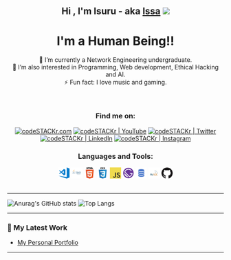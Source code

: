 <div align="center">  
  
## Hi , I'm Isuru - aka [Issa][website] <img src="https://raw.githubusercontent.com/MartinHeinz/MartinHeinz/master/wave.gif" width="30px">

# I'm a Human Being!!

 🌱 I’m currently a Network Engineering undergraduate. <br>
 👀 I’m also interested in Programming, Web development, Ethical Hacking and AI. <br>
 ⚡ Fun fact: I love  music and gaming. <br>
  
<br>

### Find me on:

[<img alt="codeSTACKr.com" width="22px" src="https://image.pngaaa.com/729/1023729-middle.png" />][website] 
[<img alt="codeSTACKr | YouTube" width="22px" src="https://cdn.usbrandcolors.com/images/logos/facebook-logo.svg" />][facebook]
[<img alt="codeSTACKr | Twitter" width="22px" src="https://cdn.usbrandcolors.com/images/logos/twitter-logo.svg" />][twitter]
[<img alt="codeSTACKr | LinkedIn" width="22px" src="https://image.flaticon.com/icons/png/512/174/174857.png" />][linkedin]
[<img alt="codeSTACKr | Instagram" width="22px" src="https://cdn.usbrandcolors.com/images/logos/instagram-logo.png" />][instagram]



### Languages and Tools:

<img  alt="Visual Studio Code" width="26px" src="https://raw.githubusercontent.com/github/explore/80688e429a7d4ef2fca1e82350fe8e3517d3494d/topics/visual-studio-code/visual-studio-code.png" />
<img  alt="CSS3" width="26px" src="https://raw.githubusercontent.com/github/explore/80688e429a7d4ef2fca1e82350fe8e3517d3494d/topics/java/java.png" />
<img  alt="HTML5" width="26px" src="https://raw.githubusercontent.com/github/explore/80688e429a7d4ef2fca1e82350fe8e3517d3494d/topics/html/html.png" />
<img  alt="CSS3" width="26px" src="https://raw.githubusercontent.com/github/explore/80688e429a7d4ef2fca1e82350fe8e3517d3494d/topics/css/css.png" />
<img  alt="JavaScript" width="26px" src="https://raw.githubusercontent.com/github/explore/80688e429a7d4ef2fca1e82350fe8e3517d3494d/topics/javascript/javascript.png" />
<img  alt="Gatsby" width="26px" src="https://raw.githubusercontent.com/github/explore/e94815998e4e0713912fed477a1f346ec04c3da2/topics/gatsby/gatsby.png" />
<img  alt="SQL" width="26px" src="https://raw.githubusercontent.com/github/explore/80688e429a7d4ef2fca1e82350fe8e3517d3494d/topics/sql/sql.png" />
<img  alt="MySQL" width="26px" src="https://raw.githubusercontent.com/github/explore/80688e429a7d4ef2fca1e82350fe8e3517d3494d/topics/mysql/mysql.png" />
<img  alt="GitHub" width="26px" src="https://raw.githubusercontent.com/github/explore/78df643247d429f6cc873026c0622819ad797942/topics/github/github.png" />

<br />
<br />
  
  </div>


---

![Anurag's GitHub stats](https://github-readme-stats.vercel.app/api?username=issaadhi&show_icons=true)
![Top Langs](https://github-readme-stats.vercel.app/api/top-langs/?username=issaadhi&layout=compact&langs_count=7)

---

### 📕 My Latest Work

<!-- BLOG-POST-LIST:START -->
- [My Personal Portfolio](https://portfolio.isuru.xyz/)
<!-- BLOG-POST-LIST:END -->

---


[website]: https://portfolio.isuru.xyz/
[twitter]: https://twitter.com/issa0020
[facebook]: https://www.facebook.com/isuru.y.adhikari/
[instagram]: https://www.instagram.com/is_sa_00/
[linkedin]: https://www.linkedin.com/in/isuru-adhikari-72719a175/

